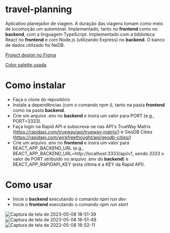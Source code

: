 # travel-planning
Aplicativo planejador de viagem.
A duração das viagens tomam como meio de locomoção um automóvel.
Implementado, tanto no **frontend** como no **backend**, com a linguagem TypeScript.
Implementado com a biblioteca React no **frontend** e com Node.js (utilizando Express) no **backend**.
O banco de dados utilizado foi NeDB.

[Project design no Figma](https://www.figma.com/file/LVZ2NWQhBk3ctXonYirSA8/Untitled?type=design&node-id=0-1)

[Color palette usada](https://coolors.co/palette/292625-ea4633-f5f8fc-7fc8f8-5ebd78-fde74c)

# Como instalar

- Faça o clone do repositório
- Instale a dependências (com o comando *npm i*), tanto na pasta **frontend** como na pasta **backend**.
- Crie um arquivo .env no **backend** e insira um valor para PORT (e.g., PORT=3333).
- Faça login na Rapid API e subscreva-se nas API's TrueWay Matrix (https://rapidapi.com/trueway/api/trueway-matrix/) e GeoDB Cities (https://rapidapi.com/wirefreethought/api/geodb-cities/)
- Crie um arquivo .env no **frontend** e insira um valor para REACT_APP_BACKEND_URL (e.g., REACT_APP_BACKEND_URL=http://localhost:3333/api/v1, sendo *3333* o valor de PORT atribuído no arquivo .env do **backend**) e REACT_APP_RAPIDAPI_KEY (esta última é a KEY da Rapid API).
# Como usar
- Inicie o **backend** executando o comando *npm run dev*
- Inicie o **frontend** executando o comando *npm run start*

![Captura de tela de 2023-05-08 18-51-39](https://user-images.githubusercontent.com/96545053/236945431-d54e7251-945c-4cd8-b12e-4aa97b54afdc.png)
![Captura de tela de 2023-05-08 18-51-49](https://user-images.githubusercontent.com/96545053/236945452-3475796d-9df0-4573-b733-0ff24b84569e.png)
![Captura de tela de 2023-05-08 18-52-11](https://user-images.githubusercontent.com/96545053/236945475-c5d71691-d76a-4c5e-af50-f76732548024.png)

